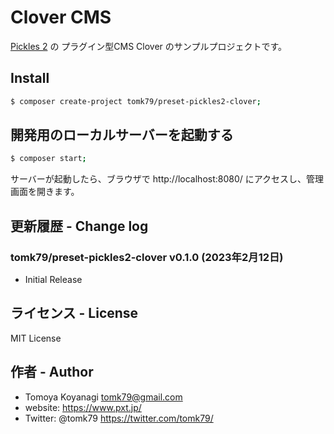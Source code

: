 Clover CMS
=========

[Pickles 2](https://pickles2.com/) の プラグイン型CMS Clover のサンプルプロジェクトです。

## Install

```bash
$ composer create-project tomk79/preset-pickles2-clover;
```

## 開発用のローカルサーバーを起動する

```bash
$ composer start;
```

サーバーが起動したら、ブラウザで http://localhost:8080/ にアクセスし、管理画面を開きます。


## 更新履歴 - Change log

### tomk79/preset-pickles2-clover v0.1.0 (2023年2月12日)

- Initial Release



## ライセンス - License

MIT License


## 作者 - Author

- Tomoya Koyanagi <tomk79@gmail.com>
- website: <https://www.pxt.jp/>
- Twitter: @tomk79 <https://twitter.com/tomk79/>
